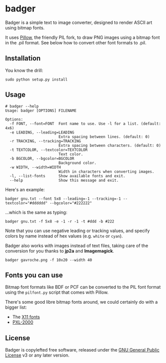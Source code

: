 badger
======

Badger is a simple text to image converter, designed to render ASCII art using bitmap fonts.

It uses [Pillow][1], the friendly PIL fork, to draw PNG images using a bitmap font in the .pil
format. See below how to convert other font formats to .pil.

Installation
------------

You know the drill:

    sudo python setup.py install

Usage
-----

```
# badger --help
Usage: badger [OPTIONS] FILENAME

Options:
  -f FONT, --font=FONT  Font name to use. Use -l for a list. (default: 4x6)
  -e LEADING, --leading=LEADING
                        Extra spacing between lines. (default: 0)
  -r TRACKING, --tracking=TRACKING
                        Extra spacing between characters. (default: 0)
  -t TEXTCOLOR, --textcolor=TEXTCOLOR
                        Text color.
  -b BGCOLOR, --bgcolor=BGCOLOR
                        Background color.
  -w WIDTH, --width=WIDTH
                        Width in characters when converting images.
  -l, --list-fonts      Show available fonts and exit.
  --help                Show this message and exit.
```

Here's an example:

    badger gnu.txt --font 5x8 --leading=-1 --tracking=-1 --textcolor="#dddddd" --bgcolor="#222222"
    
...which is the same as typing:

    badger gnu.txt -f 5x8 -e -1 -r -1 -t #ddd -b #222

Note that you can use negative leading or tracking values, and specify colors by name instead of hex values (e.g. `white` or `cyan`).

Badger also works with images instead of text files, taking care of the conversion for you thanks to **jp2a** and **Imagemagick**.

    badger gavroche.png -f 10x20 --width 40


Fonts you can use
-----------------

Bitmap font formats like BDF or PCF can be converted to the PIL font format using the ``pilfont.py``
script that comes with Pillow.

There's some good libre bitmap fonts around, we could certainly do with a bigger list:

* The [X11 fonts][2]
* [PXL-2000][3]


License
-------

Badger is copylefted free software, released under the [GNU General Public License][4] v3 or any later version.


  [1]: http://pillow.readthedocs.org/en/latest/
  [2]: http://www.cl.cam.ac.uk/~mgk25/ucs-fonts.html
  [3]: http://cramer.pleintekst.nl/hacks/pxl2000/
  [4]: https://www.gnu.org/copyleft/gpl.html

